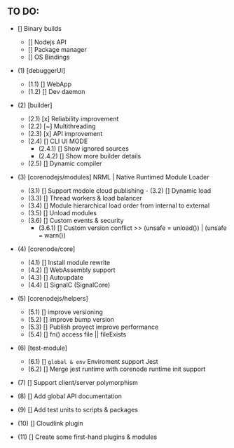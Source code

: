 ## TO DO:

- [] Binary builds
  - [] Nodejs API
  - [] Package manager
  - [] OS Bindings

- (1) [debuggerUI]
    - (1.1) [] WebApp
    - (1.2) [] Dev daemon

- (2) [builder]
    - (2.1) [x] Reliability improvement
    - (2.2) [~] Multithreading
    - (2.3) [x] API improvement
    - (2.4) [] CLI UI MODE
      - (2.4.1) [] Show ignored sources
      - (2.4.2) [] Show more builder details
    - (2.5) [] Dynamic compiler

- (3) [corenodejs/modules] NRML | Native Runtimed Module Loader
    - (3.1) [] Support modole cloud publishing
    - (3.2) [] Dynamic load
    - (3.3) [] Thread workers & load balancer
    - (3.4) [] Module hierarchical load order from internal to external
    - (3.5) [] Unload modules
    - (3.6) [] Custom events & security
      - (3.6.1) [] Custom version conflict >> (unsafe = unload()) | (unsafe = warn())

- (4) [corenode/core]
  - (4.1) [] Install module rewrite
  - (4.2) [] WebAssembly support
  - (4.3) [] Autoupdate
  - (4.4) [] SignalC (SignalCore)

- (5) [corenodejs/helpers]
  - (5.1) [] improve versioning
  - (5.2) [] improve bump version
  - (5.3) [] Publish proyect improve performance
  - (5.4) [] fn() access file || fileExists

- (6) [test-module]
  - (6.1) [] `global & env` Enviroment support Jest
  - (6.2) [] Merge jest runtime with corenode runtime init support

- (7) [] Support client/server polymorphism

- (8) [] Add global API documentation
- (9) [] Add test units to scripts & packages

- (10) [] Cloudlink plugin
- (11) [] Create some first-hand plugins & modules